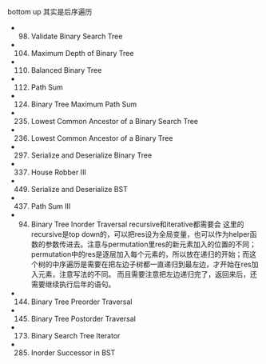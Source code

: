 bottom up 其实是后序遍历
- 98. Validate Binary Search Tree
- 104. Maximum Depth of Binary Tree
- 110. Balanced Binary Tree
- 112. Path Sum
- 124. Binary Tree Maximum Path Sum
- 235. Lowest Common Ancestor of a Binary Search Tree
- 236. Lowest Common Ancestor of a Binary Tree
- 297. Serialize and Deserialize Binary Tree
- 337. House Robber III
- 449. Serialize and Deserialize BST
- 437. Path Sum III

- 94. Binary Tree Inorder Traversal 
recursive和iterative都需要会
这里的recursive是top down的，可以把res设为全局变量，也可以作为helper函数的参数传进去。注意与permutation里res的新元素加入的位置的不同；permutation中的res是逐层加入每个元素的，所以放在递归的开始；而这个树的中序遍历是需要在把左边子树都一直递归到最左边，才开始在res加入元素，注意写法的不同。
而且需要注意把左边递归完了，返回来后，还需要继续执行后年的语句。
- 144. Binary Tree Preorder Traversal
- 145. Binary Tree Postorder Traversal
- 173. Binary Search Tree Iterator
- 285. Inorder Successor in BST
